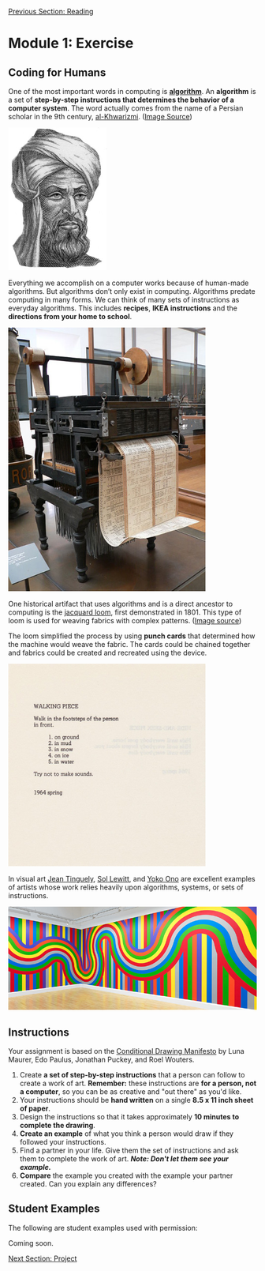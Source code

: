 [Previous Section: Reading](1_READING.md)

# Module 1: Exercise

## Coding for Humans

One of the most important words in computing is [**algorithm**](https://en.wikipedia.org/wiki/Algorithm). An **algorithm** is a set of **step-by-step instructions that determines the behavior of a computer system**. The word actually comes from the name of a Persian scholar in the 9th century, [al-Khwarizmi](https://en.wikipedia.org/wiki/Muhammad_ibn_Musa_al-Khwarizmi). ([Image Source](https://commons.wikimedia.org/wiki/Category:Muhammad_ibn_Musa_al-Khwarizmi#/media/File:Al-Khwarizmi_portrait.jpg))

<img src="images/Al-Khwarizmi_portrait.jpg" alt="Al-Khwarizmi_portrait"  />

Everything we accomplish on a computer  works because of human-made algorithms. But algorithms don’t only exist in computing. Algorithms predate computing in many forms. We can think  of many sets of instructions as everyday algorithms. This includes **recipes**, **IKEA instructions** and the **directions from your home to school**.

<img src="images/Jacquard_Loom_David_Monniaux.jpg" alt="Jacquard_Loom_David_Monniaux"  />

One historical artifact that uses algorithms and is a direct ancestor to computing is the [jacquard loom](https://en.wikipedia.org/wiki/Jacquard_loom), first demonstrated in 1801. This type of loom is used for weaving fabrics with complex patterns. ([Image source](https://commons.wikimedia.org/wiki/File:Jacquard_loom_p1040320.jpg))

The loom simplified the process by using **punch cards** that determined how the machine would weave the fabric. The cards could be chained together and fabrics could be created and recreated using  the device.

<img src="images/YokoOnoGrapefruit1964.jpg" alt="Yoko Ono, 1964, Grapefruit"  />

In visual art [Jean Tinguely](http://www.theartstory.org/artist-tinguely-jean.htm), [Sol Lewitt](http://massmoca.org/sol-lewitt/), and [Yoko Ono](https://www.moma.org/explore/inside_out/2015/07/15/happy-belated-birthday-to-yoko-onos-grapefruit/) are excellent examples of artists whose work relies heavily upon algorithms, systems, or sets of instructions. 

![Sol Lewitt Wall Drawing #1136, 2004, Scottish National Gallery](images/SolLewittScottishNationalGallery.jpg)

## Instructions

Your assignment is based on the [Conditional Drawing Manifesto](https://conditionaldesign.org) by Luna Maurer, Edo Paulus, Jonathan Puckey, and Roel Wouters.

1. Create **a set of step-by-step instructions** that a person can follow to create a work of art. **Remember:** these instructions are **for a person, not a computer**, so you can be as creative and "out there" as you'd like.
2. Your instructions should be **hand written** on a single **8.5 x 11 inch sheet of paper**.
3. Design the instructions so that it takes approximately **10 minutes to complete
   the drawing**.
4. **Create an example** of what you think a person would draw if they followed your instructions.
5. Find a partner in your life. Give them the set of instructions and ask them to complete the work of art. ***Note: Don't let them see your example.***
6. **Compare** the example you created with the example your partner created. Can you explain any differences?

## Student Examples

The following are student examples used with permission:

Coming soon.

[Next Section: Project](3_PROJECT.md)